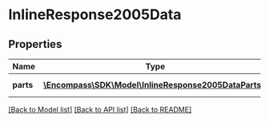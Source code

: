 # InlineResponse2005Data

## Properties
Name | Type | Description | Notes
------------ | ------------- | ------------- | -------------
**parts** | [**\Encompass\SDK\Model\InlineResponse2005DataParts[]**](InlineResponse2005DataParts.md) | array of part details | [optional] 

[[Back to Model list]](../../README.md#documentation-for-models) [[Back to API list]](../../README.md#documentation-for-api-endpoints) [[Back to README]](../../README.md)

